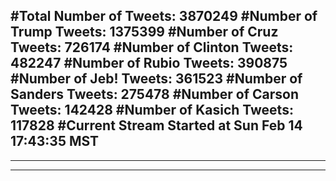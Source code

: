 #Total Number of Tweets: 3870249 
#Number of Trump Tweets: 1375399
#Number of Cruz Tweets: 726174
#Number of Clinton Tweets: 482247
#Number of Rubio Tweets: 390875
#Number of Jeb! Tweets: 361523
#Number of Sanders Tweets: 275478
#Number of Carson Tweets: 142428
#Number of Kasich Tweets: 117828
#Current Stream Started at Sun Feb 14 17:43:35 MST
---
---
---
